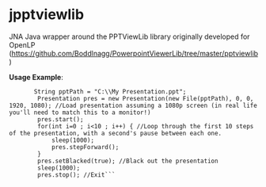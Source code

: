 # jpptviewlib
JNA Java wrapper around the PPTViewLib library originally developed for OpenLP (https://github.com/Boddlnagg/PowerpointViewerLib/tree/master/pptviewlib)

**Usage Example**:

```
       String pptPath = "C:\\My Presentation.ppt";
        Presentation pres = new Presentation(new File(pptPath), 0, 0, 1920, 1080); //Load presentation assuming a 1080p screen (in real life you'll need to match this to a monitor!)
        pres.start();
        for(int i=0 ; i<10 ; i++) { //Loop through the first 10 steps of the presentation, with a second's pause between each one.
            sleep(1000);
            pres.stepForward();
        }
        pres.setBlacked(true); //Black out the presentation
        sleep(1000);
        pres.stop(); //Exit```
